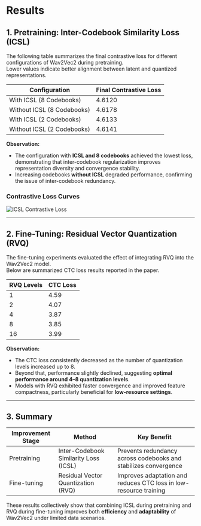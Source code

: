 # Results

## 1. Pretraining: Inter-Codebook Similarity Loss (ICSL)

The following table summarizes the final contrastive loss for different configurations of Wav2Vec2 during pretraining.  
Lower values indicate better alignment between latent and quantized representations.

| Configuration        | Final Contrastive Loss |
|----------------------|------------------------|
| With ICSL (8 Codebooks)     | 4.6120 |
| Without ICSL (8 Codebooks)  | 4.6178 |
| With ICSL (2 Codebooks)     | 4.6133 |
| Without ICSL (2 Codebooks)  | 4.6141 |

**Observation:**  
- The configuration with **ICSL and 8 codebooks** achieved the lowest loss, demonstrating that inter-codebook regularization improves representation diversity and convergence stability.  
- Increasing codebooks **without ICSL** degraded performance, confirming the issue of inter-codebook redundancy.

### Contrastive Loss Curves
![ICSL Contrastive Loss](ICSL_Contrastive_Loss.png)

---

## 2. Fine-Tuning: Residual Vector Quantization (RVQ)

The fine-tuning experiments evaluated the effect of integrating RVQ into the Wav2Vec2 model.  
Below are summarized CTC loss results reported in the paper.

| RVQ Levels | CTC Loss |
|-------------|-----------|
| 1 | 4.59 |
| 2 | 4.07 |
| 4 | 3.87 |
| 8 | 3.85 |
| 16 | 3.99 |

**Observation:**  
- The CTC loss consistently decreased as the number of quantization levels increased up to 8.  
- Beyond that, performance slightly declined, suggesting **optimal performance around 4–8 quantization levels**.  
- Models with RVQ exhibited faster convergence and improved feature compactness, particularly beneficial for **low-resource settings**.

---

## 3. Summary

| Improvement Stage | Method | Key Benefit |
|--------------------|---------|--------------|
| Pretraining | Inter-Codebook Similarity Loss (ICSL) | Prevents redundancy across codebooks and stabilizes convergence |
| Fine-tuning | Residual Vector Quantization (RVQ) | Improves adaptation and reduces CTC loss in low-resource training |

These results collectively show that combining ICSL during pretraining and RVQ during fine-tuning improves both **efficiency** and **adaptability** of Wav2Vec2 under limited data scenarios.
